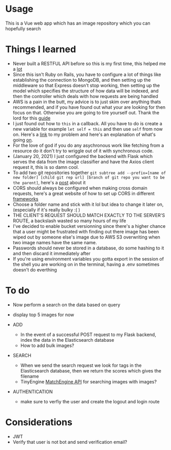 # Usage

This is a Vue web app which has an image repository which you can hopefully search

# Things I learned

- Never built a RESTFUL API before so this is my first time, this helped me a [lot](https://levelup.gitconnected.com/how-to-build-a-restful-api-using-node-js-express-mongodb-1882a966726c)
- Since this isn't Ruby on Rails, you have to configure a lot of things like establishing the connection to MongoDB, and then setting up the middleware so that Express doesn't stop working, then setting up the model which specifies the structure of how data will be indexed, and then the controller which deals with how requests are being handled
- AWS is a pain in the butt, my advice is to just skim over anything thats recommended, and if you have found out what your are looking for then focus on that. Otherwise you are going to tire yourself out. Thank the lord for this [guide](https://docs.aws.amazon.com/sdk-for-javascript/v2/developer-guide/s3-example-photo-album.html)
- I just found out how to `this` in a callback. All you have to do is create a new variable for example `let self = this` and then use `self` from now on. Here's a [link](https://stackoverflow.com/questions/45743395/uncaught-in-promise-typeerror-cannot-set-property-of-undefined-with-axios) to my problem and here's an explanation of what's going [on](https://stackoverflow.com/questions/20279484/how-to-access-the-correct-this-inside-a-callback/20279485#20279485).
- For the love of god if you do any asychronous work like fetching from a resource do it don't try to wriggle out of it with synchronous code.
- (January 20, 2021) I just configured the backend with Flask which serves the data from the image classifier and have the Axios client request it, this is so damn cool.
- To add two git repositories together `git subtree add --prefix=[name of new folder] [child git rep url] [branch of git repo you want to be the parent]`, here's a [post](https://stackoverflow.com/questions/1425892/how-do-you-merge-two-git-repositories) about it
- CORS should always be configured when making cross domain requests, here's a great website of how to set up CORS in different [frameworks](https://enable-cors.org/index.html)
- Choose a folder name and stick with it lol but idea to change it later on, (especially if it's really bulky :( )
- THE CLIENT'S REQUEST SHOULD MATCH EXACTLY TO THE SERVER'S ROUTE, a backslash wasted so many hours of my life
- I've decided to enable bucket versionning since there's a higher chance that a user might be frustrated with finding out there image has been wiped out by someone else's image due to AWS S3 overwriting when two image names have the same name.
- Passwords should never be stored in a database, do some hashing to it and then discard it immediately after
- If you're using environment variables you gotta export in the session of the shell you are working on in the terminal, having a .env sometimes doesn't do everthing

# To do

- Now perform a search on the data based on query
- display top 5 images for now

- ADD

  - In the event of a successful POST request to my Flask backend, index the data in the Elasticsearch database
  - How to add bulk images?

- SEARCH

  - When we send the search request we look for tags in the Elasticsearch database, then we return the scores which gives the filename
  - TinyEngine [MatchEngine API](https://services.tineye.com/developers/matchengine/api_reference/search) for searching images with images?

- AUTHENTICATION
  - make sure to verfiy the user and create the logout and login route

# Considerations

- JWT
- Verify that user is not bot and send verification email?
